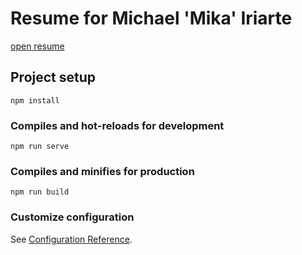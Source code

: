 # Resume for Michael 'Mika' Iriarte

[open resume](https://mikatalk.github.io/resume-michael-mika-iriarte/)

## Project setup
```
npm install
```

### Compiles and hot-reloads for development
```
npm run serve
```

### Compiles and minifies for production
```
npm run build
```

### Customize configuration
See [Configuration Reference](https://cli.vuejs.org/config/).
